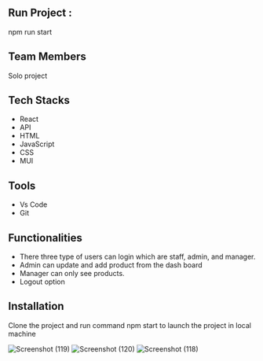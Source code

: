 

## Run Project : 
npm run start

## Team Members
Solo project
 
 ## Tech Stacks
 - React
 - API
 - HTML
 - JavaScript
 - CSS
 - MUI


## Tools

 - Vs Code
 - Git


## Functionalities
- There three type of users can login which are staff, admin, and manager.
- Admin can update and add product from the dash board
- Manager can only see products.
- Logout option


## Installation

Clone the project and  run command  npm start to launch the project in local machine


  ![Screenshot (119)](https://user-images.githubusercontent.com/72351102/189795172-58a81111-20d9-47aa-8114-b6907a17b905.png)
![Screenshot (120)](https://user-images.githubusercontent.com/72351102/189795181-fa48c13b-862c-41ed-8c5c-1cc09dc477a3.png)
![Screenshot (118)](https://user-images.githubusercontent.com/72351102/189795312-5ebfaa16-dbdb-4fae-a5f4-419065a22889.png)
